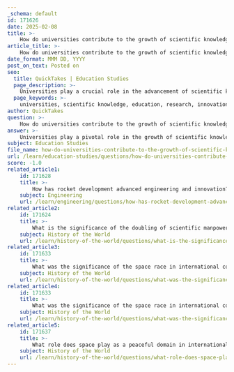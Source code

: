 ```yaml
---
_schema: default
id: 171626
date: 2025-02-08
title: >-
    How do universities contribute to the growth of scientific knowledge?
article_title: >-
    How do universities contribute to the growth of scientific knowledge?
date_format: MMM DD, YYYY
post_on_text: Posted on
seo:
  title: QuickTakes | Education Studies
  page_description: >-
    Universities play a crucial role in the advancement of scientific knowledge through education, research, interdisciplinary collaboration, and public engagement, fostering innovation and shaping future scientific leaders.
  page_keywords: >-
    universities, scientific knowledge, education, research, innovation, interdisciplinary collaboration, public engagement, scientific literacy, technology development, leadership in science
author: QuickTakes
question: >-
    How do universities contribute to the growth of scientific knowledge?
answer: >-
    Universities play a pivotal role in the growth of scientific knowledge through several key contributions:\n\n1. **Education and Training**: Universities provide the foundational education and training necessary for individuals to become skilled scientists and engineers. They equip students with the knowledge and skills required to conduct research, innovate, and contribute to various fields of science and technology. This educational process is essential for developing the next generation of researchers who will push the boundaries of knowledge.\n\n2. **Research and Innovation**: Many universities are research-intensive institutions that lead groundbreaking studies. They often engage in cutting-edge research that contributes significantly to scientific progress. For instance, research universities frequently collaborate on large-scale projects, publish influential papers, and develop new technologies and methodologies that enhance our understanding of the natural world.\n\n3. **Interdisciplinary Collaboration**: Universities foster an environment of interdisciplinary collaboration, where experts from different fields can work together to tackle complex scientific problems. This collaboration can lead to innovative solutions and new areas of inquiry, further advancing scientific knowledge.\n\n4. **Innovation Systems**: Universities are integral components of innovation systems, which consist of various institutions and practices that support and orient efforts at innovation. They play a crucial role in the dissemination of knowledge among different actors in a field, facilitating the spread of new ideas and technologies.\n\n5. **Leadership in Science and Technology**: Universities often take on leadership roles in scientific research and technological development. They can influence policy-making and investment in science and technology, thereby shaping the direction of research and innovation at national and international levels.\n\n6. **Public Engagement and Scientific Literacy**: Universities contribute to public understanding of science through outreach programs, public lectures, and community engagement initiatives. By promoting scientific literacy, they help bridge the gap between knowledge and ignorance, encouraging informed public discourse on scientific issues.\n\nIn summary, universities are essential to the growth of scientific knowledge through their roles in education, research, interdisciplinary collaboration, innovation systems, leadership, and public engagement. Their contributions not only advance scientific understanding but also prepare individuals to address future challenges in science and technology.
subject: Education Studies
file_name: how-do-universities-contribute-to-the-growth-of-scientific-knowledge.md
url: /learn/education-studies/questions/how-do-universities-contribute-to-the-growth-of-scientific-knowledge
score: -1.0
related_article1:
    id: 171628
    title: >-
        How has rocket development advanced engineering and innovation?
    subject: Engineering
    url: /learn/engineering/questions/how-has-rocket-development-advanced-engineering-and-innovation
related_article2:
    id: 171624
    title: >-
        What is the significance of the doubling of scientific manpower in scientific progress?
    subject: History of the World
    url: /learn/history-of-the-world/questions/what-is-the-significance-of-the-doubling-of-scientific-manpower-in-scientific-progress
related_article3:
    id: 171633
    title: >-
        What was the significance of the space race in international competition?
    subject: History of the World
    url: /learn/history-of-the-world/questions/what-was-the-significance-of-the-space-race-in-international-competition
related_article4:
    id: 171633
    title: >-
        What was the significance of the space race in international competition?
    subject: History of the World
    url: /learn/history-of-the-world/questions/what-was-the-significance-of-the-space-race-in-international-competition
related_article5:
    id: 171637
    title: >-
        What role does space play as a peaceful domain in international relations?
    subject: History of the World
    url: /learn/history-of-the-world/questions/what-role-does-space-play-as-a-peaceful-domain-in-international-relations
---
```


&nbsp;